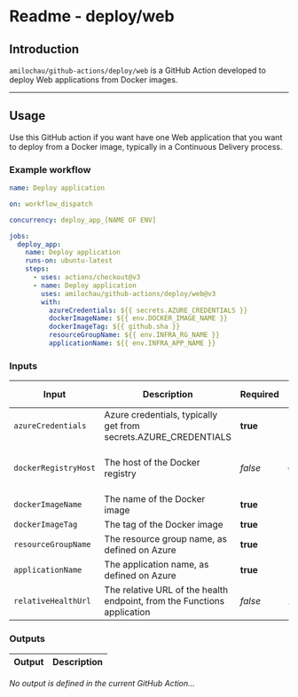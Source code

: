 # Readme - deploy/web

## Introduction

`amilochau/github-actions/deploy/web` is a GitHub Action developed to deploy Web applications from Docker images.

---

## Usage

Use this GitHub action if you want have one Web application that you want to deploy from a Docker image, typically in a Continuous Delivery process.

### Example workflow

```yaml
name: Deploy application

on: workflow_dispatch

concurrency: deploy_app_[NAME OF ENV]

jobs:
  deploy_app:
    name: Deploy application
    runs-on: ubuntu-latest
    steps:
      - uses: actions/checkout@v3
      - name: Deploy application
        uses: amilochau/github-actions/deploy/web@v3
        with:
          azureCredentials: ${{ secrets.AZURE_CREDENTIALS }}
          dockerImageName: ${{ env.DOCKER_IMAGE_NAME }}
          dockerImageTag: ${{ github.sha }}
          resourceGroupName: ${{ env.INFRA_RG_NAME }}
          applicationName: ${{ env.INFRA_APP_NAME }}
```

### Inputs

| Input | Description | Required | Default value | Comment |
| ----- | ----------- | -------- | ------------- | ------- |
| `azureCredentials` | Azure credentials, typically get from secrets.AZURE_CREDENTIALS | **true** |
| `dockerRegistryHost` | The host of the Docker registry | *false* | `ghcr.io/` | Should end with a leading slash |
| `dockerImageName` | The name of the Docker image | **true** |
| `dockerImageTag` | The tag of the Docker image | **true** |
| `resourceGroupName` | The resource group name, as defined on Azure | **true** |
| `applicationName` | The application name, as defined on Azure | **true** |
| `relativeHealthUrl` | The relative URL of the health endpoint, from the Functions application | *false* | `/api/health` |

### Outputs

| Output | Description |
| ------ | ----------- |

*No output is defined in the current GitHub Action...*
